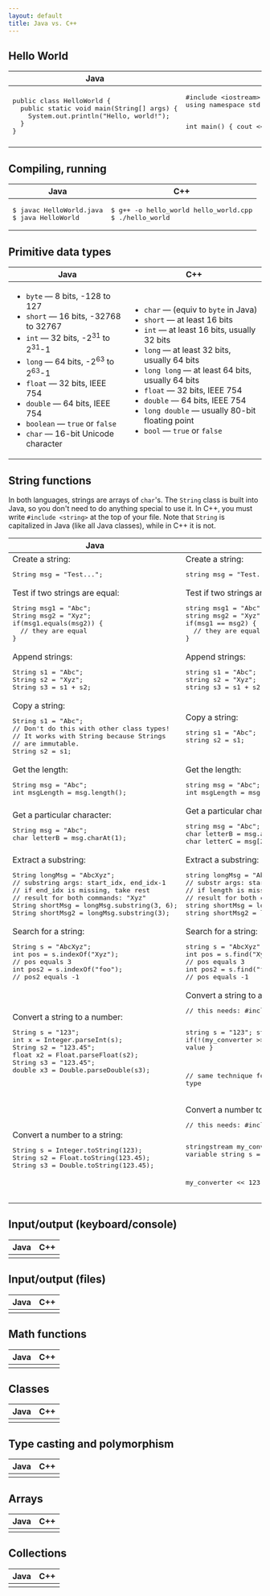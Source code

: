 ```yaml
---
layout: default
title: Java vs. C++
---
```


## Hello World

<table>
<thead>
<tr>
<th>Java</th>
<th>C++</th>
</tr>
</thead>
<tbody>

<tr>
<td>
<pre class="simple">
public class HelloWorld {
  public static void main(String[] args) {
    System.out.println("Hello, world!");
  }
}
</pre>
</td>
<td>
<pre class="simple">
#include &lt;iostream&gt;
using namespace std;

int main() {
  cout &lt;&lt; "Hello, world!" &lt;&lt; endl;
}
</pre>
</td>
</tr>
</tbody>
</table>

## Compiling, running

<table>
<thead>
<tr>
<th>Java</th>
<th>C++</th>
</tr>
</thead>
<tbody>

<tr>
<td>
<pre class="simple">
$ javac HelloWorld.java
$ java HelloWorld
</pre>
</td>
<td>
<pre class="simple">
$ g++ -o hello_world hello_world.cpp
$ ./hello_world
</pre>
</td>
</tr>
</tbody>
</table>

## Primitive data types

<table>
<thead>
<tr>
<th>Java</th>
<th>C++</th>
</tr>
</thead>
<tbody>

<tr>
<td>
<ul>
<li><code>byte</code> &mdash; 8 bits, -128 to 127</li>
<li><code>short</code> &mdash; 16 bits, -32768 to 32767</li>
<li><code>int</code> &mdash; 32 bits, -2<sup>31</sup> to
2<sup>31</sup>-1</li>
<li><code>long</code> &mdash; 64 bits, -2<sup>63</sup> to
2<sup>63</sup>-1</li>
<li><code>float</code> &mdash; 32 bits, IEEE 754</li>
<li><code>double</code> &mdash; 64 bits, IEEE 754</li>
<li><code>boolean</code> &mdash; <code>true</code> or
<code>false</code></li>
<li><code>char</code> &mdash; 16-bit Unicode character</li>
</ul>
</td>
<td>
<ul>
<li><code>char</code> &mdash; (equiv to <code>byte</code> in Java)</li>
<li><code>short</code> &mdash; at least 16 bits
<li><code>int</code> &mdash; at least 16 bits, usually 32 bits
<li><code>long</code> &mdash; at least 32 bits, usually 64 bits
<li><code>long long</code> &mdash; at least 64 bits, usually 64 bits
<li><code>float</code> &mdash; 32 bits, IEEE 754</li>
<li><code>double</code> &mdash; 64 bits, IEEE 754</li>
<li><code>long double</code> &mdash; usually 80-bit floating point</li>
<li><code>bool</code> &mdash; <code>true</code> or <code>false</code>
</ul>
</td>
</tr>
</tbody>
</table>

## String functions

In both languages, strings are arrays of `char`'s. The `String` class
is built into Java, so you don't need to do anything special to use
it. In C++, you must write `#include <string>` at the top of your
file. Note that `String` is capitalized in Java (like all Java
classes), while in C++ it is not.

<table>
<thead>
<tr>
<th>Java</th>
<th>C++</th>
</tr>
</thead>
<tbody>

<tr>
<td>
Create a string:
<pre class="simple">
String msg = "Test...";
</pre>
</td>
<td>
Create a string:
<pre class="simple">
string msg = "Test...";
</pre>
</td>
</tr>

<tr>
<td>
Test if two strings are equal:
<pre class="simple">
String msg1 = "Abc";
String msg2 = "Xyz";
if(msg1.equals(msg2)) {
  // they are equal
}
</pre>
</td>
<td>
Test if two strings are equal:
<pre class="simple">
string msg1 = "Abc";
string msg2 = "Xyz";
if(msg1 == msg2) {
  // they are equal
}
</pre>
</td>
</tr>

<tr>
<td>
Append strings:
<pre class="simple">
String s1 = "Abc";
String s2 = "Xyz";
String s3 = s1 + s2;
</pre>
</td>
<td>
Append strings:
<pre class="simple">
string s1 = "Abc";
string s2 = "Xyz";
string s3 = s1 + s2;
</pre>
</td>
</tr>

<tr>
<td>
Copy a string:
<pre class="simple">
String s1 = "Abc";
// Don't do this with other class types!
// It works with String because Strings
// are immutable.
String s2 = s1;
</pre>
</td>
<td>
Copy a string:
<pre class="simple">
string s1 = "Abc";
string s2 = s1;
</pre>
</td>
</tr>

<tr>
<td>
Get the length:
<pre class="simple">
String msg = "Abc";
int msgLength = msg.length();
</pre>
</td>
<td>
Get the length:
<pre class="simple">
string msg = "Abc";
int msgLength = msg.length();
</pre>
</td>
</tr>

<tr>
<td>
Get a particular character:
<pre class="simple">
String msg = "Abc";
char letterB = msg.charAt(1);
</pre>
</td>
<td>
Get a particular character:
<pre class="simple">
string msg = "Abc";
char letterB = msg.at(1);
char letterC = msg[2];
</pre>
</td>
</tr>

<tr>
<td>
Extract a substring:
<pre class="simple">
String longMsg = "AbcXyz";
// substring args: start_idx, end_idx-1
// if end_idx is missing, take rest
// result for both commands: "Xyz"
String shortMsg = longMsg.substring(3, 6);
String shortMsg2 = longMsg.substring(3);
</pre>
</td>
<td>
Extract a substring:
<pre class="simple">
string longMsg = "AbcXyz";
// substr args: start_idx, length
// if length is missing, take rest
// result for both commands: "Xyz"
string shortMsg = longMsg.substr(3, 3);
string shortMsg2 = longMsg.substr(3);
</pre>
</td>
</tr>

<tr>
<td>
Search for a string:
<pre class="simple">
String s = "AbcXyz";
int pos = s.indexOf("Xyz");
// pos equals 3
int pos2 = s.indexOf("foo");
// pos2 equals -1
</pre>
</td>
<td>
Search for a string:
<pre class="simple">
string s = "AbcXyz";
int pos = s.find("Xyz");
// pos equals 3
int pos2 = s.find("foo");
// pos equals -1
</pre>
</td>
</tr>

<tr>
<td>
Convert a string to a number:
<pre class="simple">
String s = "123";
int x = Integer.parseInt(s);
String s2 = "123.45";
float x2 = Float.parseFloat(s2);
String s3 = "123.45";
double x3 = Double.parseDouble(s3);
</pre>
</td>
<td>
Convert a string to a number:
<pre class="simple">
// this needs: #include &lt;sstream&gt;

string s = "123";
stringstream my_converter(s);
int x;
if(!(my_converter >> x)) {
  // conversion failed
  x = 0; // default value
}

// same technique for float, double, etc;
// just change x's data type
</pre>
</td>
</tr>

<tr>
<td>
Convert a number to a string:
<pre class="simple">
String s = Integer.toString(123);
String s2 = Float.toString(123.45);
String s3 = Double.toString(123.45);
</pre>
</td>
<td>
Convert a number to a string:
<pre class="simple">
// this needs: #include &lt;sstream&gt;

stringstream my_converter;
my_converter << 123; // or a variable
string s = my_converter.str();

my_converter << 123.45;
string s = my_converter.str();
</pre>
</td>
</tr>

</tbody>
</table>

## Input/output (keyboard/console)

<table>
<thead>
<tr>
<th>Java</th>
<th>C++</th>
</tr>
</thead>
<tbody>

<tr>
<td>
</td>
<td>
</td>
</tr>

</tbody>
</table>

## Input/output (files)

<table>
<thead>
<tr>
<th>Java</th>
<th>C++</th>
</tr>
</thead>
<tbody>

<tr>
<td>
</td>
<td>
</td>
</tr>

</tbody>
</table>

## Math functions

<table>
<thead>
<tr>
<th>Java</th>
<th>C++</th>
</tr>
</thead>
<tbody>

<tr>
<td>
</td>
<td>
</td>
</tr>

</tbody>
</table>

## Classes

<table>
<thead>
<tr>
<th>Java</th>
<th>C++</th>
</tr>
</thead>
<tbody>

<tr>
<td>
</td>
<td>
</td>
</tr>

</tbody>
</table>

## Type casting and polymorphism

<table>
<thead>
<tr>
<th>Java</th>
<th>C++</th>
</tr>
</thead>
<tbody>

<tr>
<td>
</td>
<td>
</td>
</tr>

</tbody>
</table>

## Arrays

<table>
<thead>
<tr>
<th>Java</th>
<th>C++</th>
</tr>
</thead>
<tbody>

<tr>
<td>
</td>
<td>
</td>
</tr>

</tbody>
</table>

## Collections

<table>
<thead>
<tr>
<th>Java</th>
<th>C++</th>
</tr>
</thead>
<tbody>

<tr>
<td>
</td>
<td>
</td>
</tr>

</tbody>
</table>

